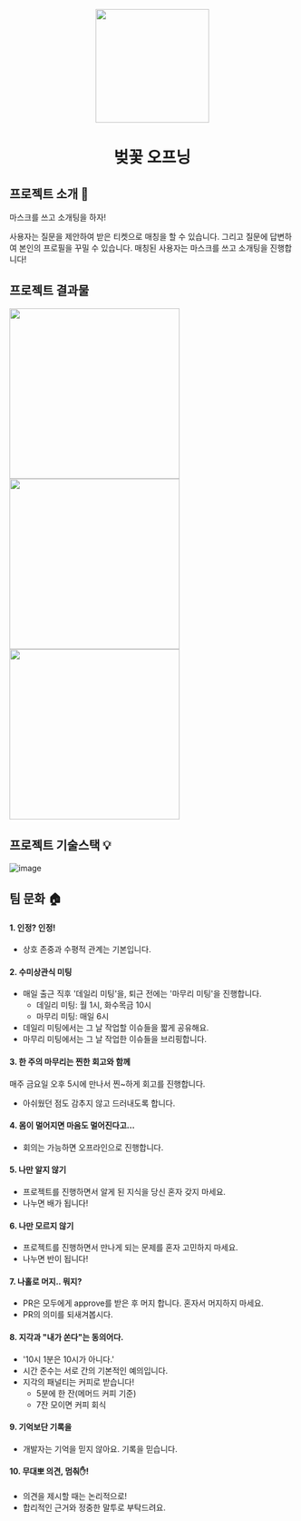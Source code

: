 <p align="middle" >
  <img width="200px;" src="https://s3.us-west-2.amazonaws.com/secure.notion-static.com/06562c28-30d9-427e-9bb1-06f5eadd7c39/acme-logo-vert-preview.png?X-Amz-Algorithm=AWS4-HMAC-SHA256&X-Amz-Content-Sha256=UNSIGNED-PAYLOAD&X-Amz-Credential=AKIAT73L2G45EIPT3X45%2F20221206%2Fus-west-2%2Fs3%2Faws4_request&X-Amz-Date=20221206T075538Z&X-Amz-Expires=86400&X-Amz-Signature=65b1392e88a5f98e533e70a8195267954d2a8a36d79db05f9644d20134293fcb&X-Amz-SignedHeaders=host&response-content-disposition=filename%3D%22acme-logo-vert-preview.png%22&x-id=GetObject"/>
</p>
<h1 align="middle">벚꽃 오프닝</h1>

## 프로젝트 소개 📝

마스크를 쓰고 소개팅을 하자!

사용자는 질문을 제안하여 받은 티켓으로 매칭을 할 수 있습니다. 그리고 질문에 답변하여 본인의 프로필을 꾸밀 수 있습니다. 매칭된 사용자는 마스크를 쓰고 소개팅을 진행합니다!

## 프로젝트 결과물

<img src="https://user-images.githubusercontent.com/62178788/205849899-81abadf7-cece-4974-91f3-70bcc9c1dc94.gif" width="300px">
<img src="https://user-images.githubusercontent.com/62178788/205851449-e0c3f0b7-ab3d-4cf9-87fe-fd7169eed666.png" width="300px">
<img src="https://user-images.githubusercontent.com/62178788/205851890-795745a0-644b-4b85-94da-2473e8a53935.png" width="300px">

## 프로젝트 기술스택 💡

![image](https://user-images.githubusercontent.com/43775108/137436131-9e698239-1a93-4696-946e-02e9baef56c8.png)

## 팀 문화 🏠

#### 1. 인정? 인정!

- 상호 존중과 수평적 관계는 기본입니다.

#### 2. 수미상관식 미팅

- 매일 출근 직후 '데일리 미팅'을, 퇴근 전에는 '마무리 미팅'을 진행합니다.
  - 데일리 미팅: 월 1시, 화수목금 10시
  - 마무리 미팅: 매일 6시
- 데일리 미팅에서는 그 날 작업할 이슈들을 짧게 공유해요.
- 마무리 미팅에서는 그 날 작업한 이슈들을 브리핑합니다.

#### 3. 한 주의 마무리는 찐한 회고와 함께

매주 금요일 오후 5시에 만나서 찐~하게 회고를 진행합니다.

- 아쉬웠던 점도 감추지 않고 드러내도록 합니다.

#### 4. 몸이 멀어지면 마음도 멀어진다고...

- 회의는 가능하면 오프라인으로 진행합니다.

#### 5. 나만 알지 않기

- 프로젝트를 진행하면서 알게 된 지식을 당신 혼자 갖지 마세요.
- 나누면 배가 됩니다!

#### 6. 나만 모르지 않기

- 프로젝트를 진행하면서 만나게 되는 문제를 혼자 고민하지 마세요.
- 나누면 반이 됩니다!

#### 7. 나홀로 머지.. 뭐지?

- PR은 모두에게 approve를 받은 후 머지 합니다. 혼자서 머지하지 마세요.
- PR의 의미를 되새겨봅시다.

#### 8. 지각과 "내가 쏜다"는 동의어다.

- '10시 1분은 10시가 아니다.'
- 시간 준수는 서로 간의 기본적인 예의입니다.
- 지각의 패널티는 커피로 받습니다!
  - 5분에 한 잔(메머드 커피 기준)
  - 7잔 모이면 커피 회식

#### 9. 기억보단 기록을

- 개발자는 기억을 믿지 않아요. 기록을 믿습니다.

#### 10. 무대뽀 의견, 멈춰✋!

- 의견을 제시할 때는 논리적으로!
- 합리적인 근거와 정중한 말투로 부탁드려요.
